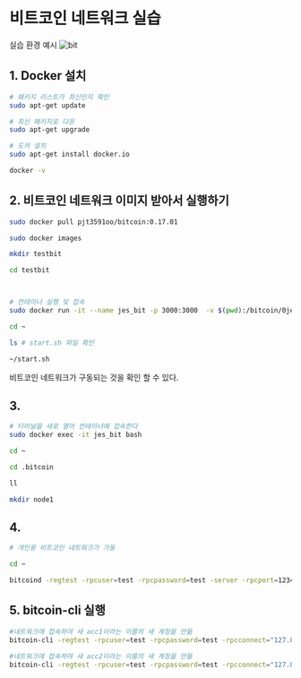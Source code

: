 # 비트코인 네트워크 실습

실습 환경 예시
![bit](https://user-images.githubusercontent.com/14961047/64320898-6e406b80-cffa-11e9-91f4-1ac86a62376a.png)

## 1. Docker 설치

```bash
# 패키지 리스트가 최신인지 확인
sudo apt-get update

# 최신 패키지로 다운
sudo apt-get upgrade

# 도커 설치
sudo apt-get install docker.io

docker -v
```

## 2. 비트코인 네트워크 이미지 받아서 실행하기

```bash
sudo docker pull pjt3591oo/bitcoin:0.17.01

sudo docker images

mkdir testbit

cd testbit



# 컨테이너 실행 및 접속
sudo docker run -it --name jes_bit -p 3000:3000  -v $(pwd):/bitcoin/0jes pjt3591oo/bitcoin:0.17.01 bash

cd ~

ls # start.sh 파일 확인

~/start.sh
```

비트코인 네트워크가 구동되는 것을 확인 할 수 있다.

## 3.

```bash
# 터미널을 새로 열어 컨테이너에 접속한다
sudo docker exec -it jes_bit bash

cd ~

cd .bitcoin

ll

mkdir node1

```

## 4.

```bash
# 개인용 비트코인 네트워크가 가동

cd ~

bitcoind -regtest -rpcuser=test -rpcpassword=test -server -rpcport=12345 -datadir="$PWD/node1" -deprecatedrpc=accounts
```

## 5. bitcoin-cli 실행

```bash
#네트워크에 접속하여 새 acc1이라는 이름의 새 계정을 만듦
bitcoin-cli -regtest -rpcuser=test -rpcpassword=test -rpcconnect="127.0.0.1" -rpcport=12345 -datadir="$PWD/node1" getnewaddress acc1

#네트워크에 접속하여 새 acc2이라는 이름의 새 계정을 만듦
bitcoin-cli -regtest -rpcuser=test -rpcpassword=test -rpcconnect="127.0.0.1" -rpcport=12345  -datadir="$PWD/node1" getnewaddress acc2
```
